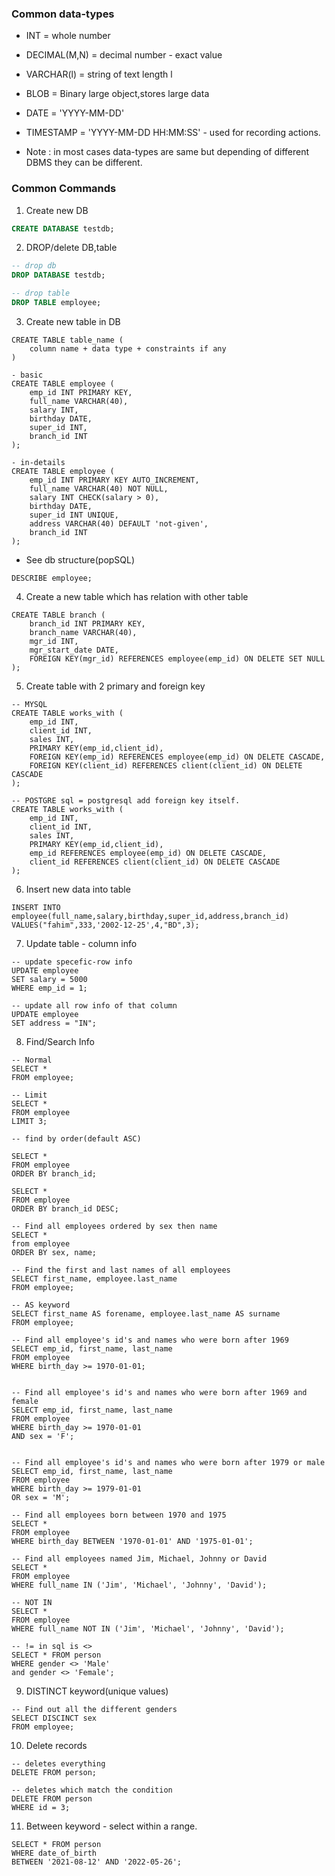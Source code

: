 ### Common data-types

- INT = whole number
- DECIMAL(M,N) = decimal number - exact value
- VARCHAR(l) = string of text length l
- BLOB = Binary large object,stores large data
- DATE = 'YYYY-MM-DD'
- TIMESTAMP = 'YYYY-MM-DD HH:MM:SS' - used for recording actions.

- Note : in most cases data-types are same but depending of different DBMS they can be different.

### Common Commands

1. Create new DB

```sql
CREATE DATABASE testdb;
```

2. DROP/delete DB,table

```sql
-- drop db
DROP DATABASE testdb;

-- drop table
DROP TABLE employee;
```

3. Create new table in DB

```
CREATE TABLE table_name (
    column name + data type + constraints if any
)
```


```
- basic
CREATE TABLE employee (
    emp_id INT PRIMARY KEY,
    full_name VARCHAR(40),
    salary INT,
    birthday DATE,
    super_id INT,
    branch_id INT
);

- in-details
CREATE TABLE employee (
    emp_id INT PRIMARY KEY AUTO_INCREMENT,
    full_name VARCHAR(40) NOT NULL,
    salary INT CHECK(salary > 0),
    birthday DATE,
    super_id INT UNIQUE,
    address VARCHAR(40) DEFAULT 'not-given',
    branch_id INT
);
```

- See db structure(popSQL)

```
DESCRIBE employee;
```

4. Create a new table which has relation with other table

```
CREATE TABLE branch (
    branch_id INT PRIMARY KEY,
    branch_name VARCHAR(40),
    mgr_id INT,
    mgr_start_date DATE,
    FOREIGN KEY(mgr_id) REFERENCES employee(emp_id) ON DELETE SET NULL
);
```


5. Create table with 2 primary and foreign key

```
-- MYSQL
CREATE TABLE works_with (
    emp_id INT,
    client_id INT,
    sales INT,
    PRIMARY KEY(emp_id,client_id),
    FOREIGN KEY(emp_id) REFERENCES employee(emp_id) ON DELETE CASCADE,
    FOREIGN KEY(client_id) REFERENCES client(client_id) ON DELETE CASCADE
);

-- POSTGRE sql = postgresql add foreign key itself.
CREATE TABLE works_with (
    emp_id INT,
    client_id INT,
    sales INT,
    PRIMARY KEY(emp_id,client_id),
    emp_id REFERENCES employee(emp_id) ON DELETE CASCADE,
    client_id REFERENCES client(client_id) ON DELETE CASCADE
);
```

6. Insert new data into table

```
INSERT INTO employee(full_name,salary,birthday,super_id,address,branch_id) 
VALUES("fahim",333,'2002-12-25',4,"BD",3);
```

7. Update table - column info

```
-- update specefic-row info
UPDATE employee
SET salary = 5000
WHERE emp_id = 1;

-- update all row info of that column
UPDATE employee
SET address = "IN";

```

8. Find/Search Info

```
-- Normal
SELECT *
FROM employee;

-- Limit
SELECT *
FROM employee
LIMIT 3;

-- find by order(default ASC)

SELECT *
FROM employee
ORDER BY branch_id;

SELECT *
FROM employee
ORDER BY branch_id DESC;

-- Find all employees ordered by sex then name
SELECT *
from employee
ORDER BY sex, name;

-- Find the first and last names of all employees
SELECT first_name, employee.last_name
FROM employee;

-- AS keyword
SELECT first_name AS forename, employee.last_name AS surname
FROM employee;

-- Find all employee's id's and names who were born after 1969
SELECT emp_id, first_name, last_name
FROM employee
WHERE birth_day >= 1970-01-01;


-- Find all employee's id's and names who were born after 1969 and female
SELECT emp_id, first_name, last_name
FROM employee
WHERE birth_day >= 1970-01-01
AND sex = 'F';


-- Find all employee's id's and names who were born after 1979 or male
SELECT emp_id, first_name, last_name
FROM employee
WHERE birth_day >= 1979-01-01
OR sex = 'M';

-- Find all employees born between 1970 and 1975
SELECT *
FROM employee
WHERE birth_day BETWEEN '1970-01-01' AND '1975-01-01';

-- Find all employees named Jim, Michael, Johnny or David
SELECT *
FROM employee
WHERE full_name IN ('Jim', 'Michael', 'Johnny', 'David');

-- NOT IN
SELECT *
FROM employee
WHERE full_name NOT IN ('Jim', 'Michael', 'Johnny', 'David');

-- != in sql is <>
SELECT * FROM person 
WHERE gender <> 'Male' 
and gender <> 'Female';

```

9. DISTINCT keyword(unique values)

```
-- Find out all the different genders
SELECT DISCINCT sex
FROM employee;
```

10. Delete records
```
-- deletes everything
DELETE FROM person;

-- deletes which match the condition
DELETE FROM person 
WHERE id = 3;
```

11. Between keyword - select within a range.
```
SELECT * FROM person 
WHERE date_of_birth 
BETWEEN '2021-08-12' AND '2022-05-26';
```
